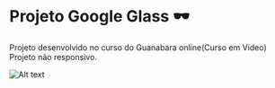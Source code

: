 <h1> Projeto Google Glass 🕶</h1>
  

<p>Projeto desenvolvido no curso do Guanabara online(Curso em Video)
Projeto não responsivo.</p>

![Alt text](y88ZGf4eUr.gif)

